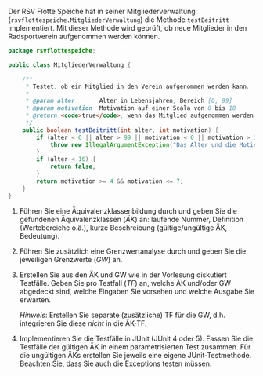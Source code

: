 Der RSV Flotte Speiche hat in seiner Mitgliederverwaltung (`rsvflottespeiche.MitgliederVerwaltung`) die Methode
`testBeitritt` implementiert. Mit dieser Methode wird geprüft, ob neue Mitglieder in den Radsportverein aufgenommen
werden können.

```java
package rsvflottespeiche;

public class MitgliederVerwaltung {

    /**
     * Testet, ob ein Mitglied in den Verein aufgenommen werden kann.
     *
     * @param alter       Alter in Lebensjahren, Bereich [0, 99]
     * @param motivation  Motivation auf einer Scala von 0 bis 10
     * @return <code>true</code>, wenn das Mitglied aufgenommen werden kann, sonst <code>false</code>
     */
    public boolean testBeitritt(int alter, int motivation) {
        if (alter < 0 || alter > 99 || motivation < 0 || motivation > 10) {
            throw new IllegalArgumentException("Das Alter und die Motivation ungültig.");
        }
        if (alter < 16) {
            return false;
        }
        return motivation >= 4 && motivation <= 7;
    }
}
```

1.  Führen Sie eine Äquivalenzklassenbildung durch und geben Sie die gefundenen Äquivalenzklassen (_ÄK_)
    an: laufende Nummer, Definition (Wertebereiche o.ä.), kurze Beschreibung (gültige/ungültige ÄK, Bedeutung).

2.  Führen Sie zusätzlich eine Grenzwertanalyse durch und geben Sie die jeweiligen Grenzwerte (_GW_) an.

3.  Erstellen Sie aus den ÄK und GW wie in der Vorlesung diskutiert Testfälle. Geben Sie pro Testfall (_TF_)
    an, welche ÄK und/oder GW abgedeckt sind, welche Eingaben Sie vorsehen und welche Ausgabe Sie erwarten.

    _Hinweis_: Erstellen Sie separate (zusätzliche) TF für die GW, d.h. integrieren Sie diese _nicht_ in die
    ÄK-TF.

4.  Implementieren Sie die Testfälle in JUnit (JUnit 4 oder 5). Fassen Sie die Testfälle der gültigen ÄK in
    einem parametrisierten Test zusammen. Für die ungültigen ÄKs erstellen Sie jeweils eine eigene
    JUnit-Testmethode. Beachten Sie, dass Sie auch die Exceptions testen müssen.
